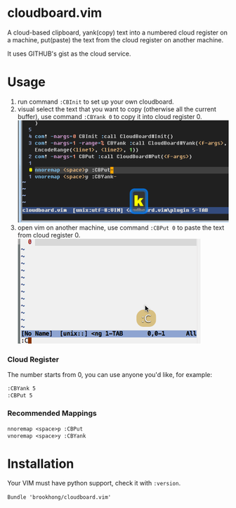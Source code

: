 # cloudboard.vim

A cloud-based clipboard, yank(copy) text into a numbered cloud register on a machine, put(paste) the text from the cloud register on another machine.

It uses GITHUB's gist as the cloud service.

# Usage

1. run command `:CBInit` to set up your own cloudboard.
2. visual select the text that you want to copy (otherwise all the current buffer), use command `:CBYank 0` to copy it into cloud register 0.
![CBYank](https://raw.githubusercontent.com/brookhong/brookhong.github.io/master/assets/images/cbyank.gif)
3. open vim on another machine, use command `:CBPut 0` to paste the text from cloud register 0.
![CBPut](https://raw.githubusercontent.com/brookhong/brookhong.github.io/master/assets/images/cbput.gif)


### Cloud Register

The number starts from 0, you can use anyone you'd like, for example:

    :CBYank 5
    :CBPut 5

### Recommended Mappings

    nnoremap <space>p :CBPut 
    vnoremap <space>y :CBYank 

# Installation

Your VIM must have python support, check it with `:version`.

`Bundle 'brookhong/cloudboard.vim'`
